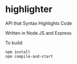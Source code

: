 # highlighter
API that Syntax Highlights Code

Written in Node.JS and Express

To build: 
```
npm install
npm compile-and-start
```
